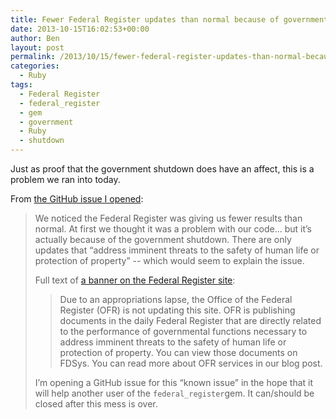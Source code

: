 ```yaml
---
title: Fewer Federal Register updates than normal because of government shutdown
date: 2013-10-15T16:02:53+00:00
author: Ben
layout: post
permalink: /2013/10/15/fewer-federal-register-updates-than-normal-because-of-government-shutdown/
categories:
  - Ruby
tags:
  - Federal Register
  - federal_register
  - gem
  - government
  - Ruby
  - shutdown
---
```

Just as proof that the government shutdown does have an affect, this is a problem we ran into today.

From [the GitHub issue I opened](https://github.com/criticaljuncture/federal_register/issues/6):

> We noticed the Federal Register was giving us fewer results than normal. At first we thought it was a problem with our code... but it&#8217;s actually because of the government shutdown. There are only updates that &#8220;address imminent threats to the safety of human life or protection of property&#8221; -- which would seem to explain the issue.
> 
> Full text of [a banner on the Federal Register site](https://www.federalregister.gov/):
> 
> > Due to an appropriations lapse, the Office of the Federal Register (OFR) is not updating this site. OFR is publishing documents in the daily Federal Register that are directly related to the performance of governmental functions necessary to address imminent threats to the safety of human life or protection of property. You can view those documents on FDSys. You can read more about OFR services in our blog post.
> 
> I&#8217;m opening a GitHub issue for this &#8220;known issue&#8221; in the hope that it will help another user of the `federal_register`gem. It can/should be closed after this mess is over.